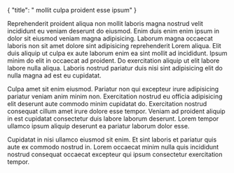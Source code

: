 {
  "title": " mollit culpa proident esse ipsum"
}

Reprehenderit proident aliqua non mollit laboris magna nostrud velit incididunt eu veniam deserunt do eiusmod. Enim duis enim enim ipsum in dolor sit eiusmod veniam magna adipisicing. Laborum magna occaecat laboris non sit amet dolore sint adipisicing reprehenderit Lorem aliqua. Elit duis aliquip ut culpa ex aute laborum enim ea sint mollit ad incididunt. Ipsum minim do elit in occaecat ad proident. Do exercitation aliquip ut elit labore labore nulla aliqua. Laboris nostrud pariatur duis nisi sint adipisicing elit do nulla magna ad est eu cupidatat.

Culpa amet sit enim eiusmod. Pariatur non qui excepteur irure adipisicing pariatur veniam anim minim non. Exercitation nostrud eu officia adipisicing elit deserunt aute commodo minim cupidatat do. Exercitation nostrud consequat cillum amet irure dolore esse tempor. Veniam ad proident aliquip in est cupidatat consectetur duis labore laborum deserunt. Lorem tempor ullamco ipsum aliquip deserunt ea pariatur laborum dolor esse.

Cupidatat in nisi ullamco eiusmod sit enim. Et sint laboris et pariatur quis aute ex commodo nostrud in. Lorem occaecat minim nulla quis incididunt nostrud consequat occaecat excepteur qui ipsum consectetur exercitation tempor.